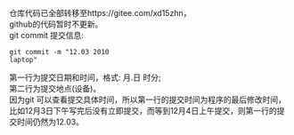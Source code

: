 仓库代码已全部转移至https://gitee.com/xd15zhn，  
github的代码暂时不更新。  
git commit 提交信息:
```
git commit -m "12.03 2010  
laptop"  
```
第一行为提交日期和时间，格式: 月.日 时分;  
第二行为提交地点(设备)。  
因为git 可以查看提交具体时间，所以第一行的提交时间为程序的最后修改时间，
比如12月3日下午写完后没有立即提交，而等到12月4日上午提交，则第一行的提交时间仍然为12.03。  
